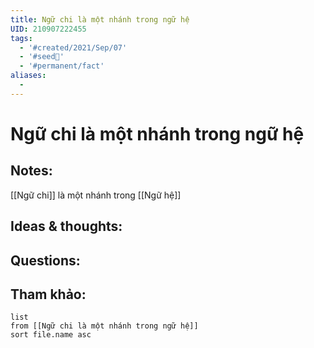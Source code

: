 ```yaml
---
title: Ngữ chi là một nhánh trong ngữ hệ
UID: 210907222455
tags:
  - '#created/2021/Sep/07'
  - '#seed🥜'
  - '#permanent/fact'
aliases:
  - 
---
```

# Ngữ chi là một nhánh trong ngữ hệ

## Notes:
[[Ngữ chi]] là một nhánh trong [[Ngữ hệ]]

## Ideas & thoughts:

## Questions:


## Tham khảo:
```dataview
list
from [[Ngữ chi là một nhánh trong ngữ hệ]]
sort file.name asc
```